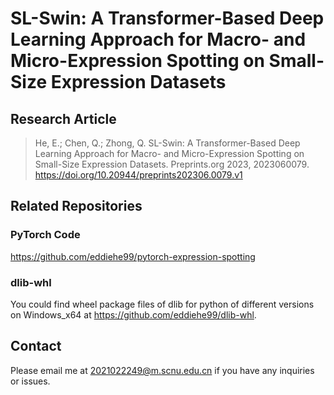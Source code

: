 # SL-Swin: A Transformer-Based Deep Learning Approach for Macro- and Micro-Expression Spotting on Small-Size Expression Datasets

## Research Article

> He, E.; Chen, Q.; Zhong, Q. SL-Swin: A Transformer-Based Deep Learning Approach for Macro- and Micro-Expression Spotting on Small-Size Expression Datasets. Preprints.org 2023, 2023060079. <https://doi.org/10.20944/preprints202306.0079.v1>

## Related Repositories

### PyTorch Code

<https://github.com/eddiehe99/pytorch-expression-spotting>

### dlib-whl

You could find wheel package files of dlib for python of different versions on Windows_x64 at <https://github.com/eddiehe99/dlib-whl>.

## Contact

Please email me at <2021022249@m.scnu.edu.cn> if you have any inquiries or issues.
